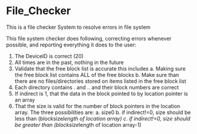 # File_Checker
This is a file checker System to resolve errors in file system


This file system checker does following, correcting errors whenever possible, and reporting everything it does to the user:
1)	The DeviceID is correct (20)
2)	All times are in the past, nothing in the future
3)	Validate that the free block list is accurate this includes
a.	Making sure the free block list contains ALL of the free blocks
b.	Make sure than there are no files/directories stored on items listed in the free block list
4)	Each directory contains . and .. and their block numbers are correct
5)	If indirect is 1, that the data in the block pointed to by location pointer is an array
6)	That the size is valid for the number of block pointers in the location array. The three possibilities are:
a.	size<blocksize  should have indirect=0 and size>0
b.	if indirect!=0, size should be less than (blocksize*length of location array)
c.	if indirect!=0, size should be greater than (blocksize*length of location array-1)


